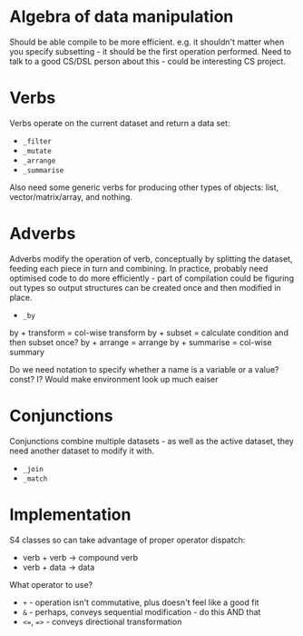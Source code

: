 # Algebra of data manipulation

Should be able compile to be more efficient.  e.g. it shouldn't matter when you specify subsetting - it should be the first operation performed.  Need to talk to a good CS/DSL person about this - could be interesting CS project.

# Verbs

Verbs operate on the current dataset and return a data set: 

* `_filter`
* `_mutate`
* `_arrange`
* `_summarise`

Also need some generic verbs for producing other types of objects: list,  vector/matrix/array, and nothing.

# Adverbs

Adverbs modify the operation of verb, conceptually by splitting the dataset, feeding each piece in turn and combining.  In practice, probably need optimised code to do more efficiently - part of compilation could be figuring out types so output structures can be created once and then modified in place.

* `_by`

by + transform = col-wise transform
by + subset = calculate condition and then subset once?
by + arrange = arrange
by + summarise = col-wise summary

Do we need notation to specify whether a name is a variable or a value? const? I?  Would make environment look up much eaiser

# Conjunctions

Conjunctions combine multiple datasets - as well as the active dataset, they need another dataset to modify it with.

* `_join`
* `_match`

# Implementation

S4 classes so can take advantage of proper operator dispatch:

  * verb + verb -> compound verb
  * verb + data -> data

What operator to use?

* `+` - operation isn't commutative, plus doesn't feel like a good fit
* `&` - perhaps, conveys sequential modification - do this AND that
* `<=`, `=>` - conveys directional transformation

